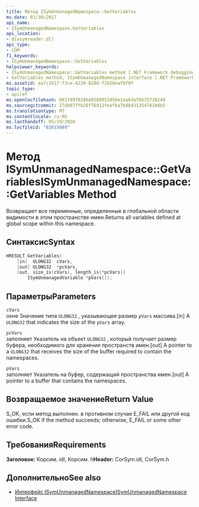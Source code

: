 ```yaml
---
title: Метод ISymUnmanagedNamespace::GetVariables
ms.date: 03/30/2017
api_name:
- ISymUnmanagedNamespace.GetVariables
api_location:
- diasymreader.dll
api_type:
- COM
f1_keywords:
- ISymUnmanagedNamespace::GetVariables
helpviewer_keywords:
- ISymUnmanagedNamespace::GetVariables method [.NET Framework debugging]
- GetVariables method, ISymUnmanagedNamespace interface [.NET Framework debugging]
ms.assetid: ea7c1617-f3ce-4220-8288-f2b50eaf0f0f
topic_type:
- apiref
ms.openlocfilehash: 091f497024b48589953456e1ea6daf6635738240
ms.sourcegitcommit: 27db07ffb26f76912feefba7b884313547410db5
ms.translationtype: MT
ms.contentlocale: ru-RU
ms.lasthandoff: 05/19/2020
ms.locfileid: "83615089"
---
```

# <a name="isymunmanagednamespacegetvariables-method"></a><span data-ttu-id="19d57-102">Метод ISymUnmanagedNamespace::GetVariables</span><span class="sxs-lookup"><span data-stu-id="19d57-102">ISymUnmanagedNamespace::GetVariables Method</span></span>
<span data-ttu-id="19d57-103">Возвращает все переменные, определенные в глобальной области видимости в этом пространстве имен.</span><span class="sxs-lookup"><span data-stu-id="19d57-103">Returns all variables defined at global scope within this namespace.</span></span>  
  
## <a name="syntax"></a><span data-ttu-id="19d57-104">Синтаксис</span><span class="sxs-lookup"><span data-stu-id="19d57-104">Syntax</span></span>  
  
```cpp
HRESULT GetVariables(  
    [in]  ULONG32  cVars,  
    [out] ULONG32  *pcVars,  
    [out, size_is(cVars), length_is(*pcVars)]  
        ISymUnmanagedVariable *pVars[]);  
```  
  
## <a name="parameters"></a><span data-ttu-id="19d57-105">Параметры</span><span class="sxs-lookup"><span data-stu-id="19d57-105">Parameters</span></span>  
 `cVars`  
 <span data-ttu-id="19d57-106">окне Значение типа `ULONG32` , указывающее размер `pVars` массива.</span><span class="sxs-lookup"><span data-stu-id="19d57-106">[in] A `ULONG32` that indicates the size of the `pVars` array.</span></span>  
  
 `pcVars`  
 <span data-ttu-id="19d57-107">заполняет Указатель на объект `ULONG32` , который получает размер буфера, необходимого для хранения пространств имен.</span><span class="sxs-lookup"><span data-stu-id="19d57-107">[out] A pointer to a `ULONG32` that receives the size of the buffer required to contain the namespaces.</span></span>  
  
 `pVars`  
 <span data-ttu-id="19d57-108">заполняет Указатель на буфер, содержащий пространства имен.</span><span class="sxs-lookup"><span data-stu-id="19d57-108">[out] A pointer to a buffer that contains the namespaces.</span></span>  
  
## <a name="return-value"></a><span data-ttu-id="19d57-109">Возвращаемое значение</span><span class="sxs-lookup"><span data-stu-id="19d57-109">Return Value</span></span>  
 <span data-ttu-id="19d57-110">S_OK, если метод выполнен. в противном случае E_FAIL или другой код ошибки.</span><span class="sxs-lookup"><span data-stu-id="19d57-110">S_OK if the method succeeds; otherwise, E_FAIL or some other error code.</span></span>  
  
## <a name="requirements"></a><span data-ttu-id="19d57-111">Требования</span><span class="sxs-lookup"><span data-stu-id="19d57-111">Requirements</span></span>  
 <span data-ttu-id="19d57-112">**Заголовок:** Корсим. idl, Корсим. h</span><span class="sxs-lookup"><span data-stu-id="19d57-112">**Header:** CorSym.idl, CorSym.h</span></span>  
  
## <a name="see-also"></a><span data-ttu-id="19d57-113">Дополнительно</span><span class="sxs-lookup"><span data-stu-id="19d57-113">See also</span></span>

- [<span data-ttu-id="19d57-114">Интерфейс ISymUnmanagedNamespace</span><span class="sxs-lookup"><span data-stu-id="19d57-114">ISymUnmanagedNamespace Interface</span></span>](isymunmanagednamespace-interface.md)
